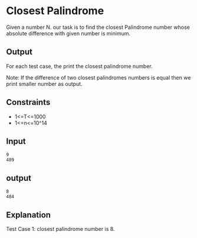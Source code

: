 # Closest Palindrome

Given a number N. our task is to find the closest Palindrome number whose absolute difference with given number is minimum.

## Output

For each test case, the print the closest palindrome number.

Note:  If the difference of two closest palindromes numbers is equal then we print smaller number as output.

## Constraints

* 1<=T<=1000
* 1<=n<=10^14

## Input

```
9
489
```

## output

```
8
484
```

## Explanation

Test Case 1: closest palindrome number is 8.
